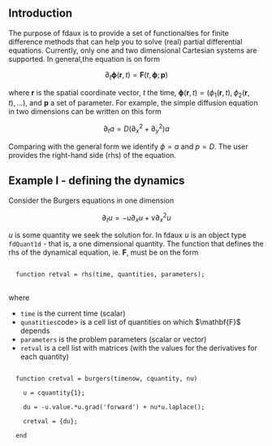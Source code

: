 <h2>Introduction</h2>

The purpose of fdaux is to provide a set of functionalties for finite difference methods that can help you to solve (real) partial differential equations. Currently, only one and two dimensional Cartesian systems are supported. 
In general,the equation is on form  

$$
  \partial_t \boldsymbol{\phi}(\mathbf{r},t) = \mathbf{F}(t,\boldsymbol{\phi}; \mathbf{p}) 
$$

where $\mathbf{r}$ is the spatial coordinate vector, $t$ the time, $\boldsymbol{\phi}(\mathbf{r},t) = (\phi_1(\mathbf{r},t) , \phi_2(\mathbf{r},t) , \ldots)$, and $\mathbf{p}$ a set of parameter. For example, the simple diffusion equation 
in two dimensions can be written on this form

$$
\partial_t a = D \left( \partial_x^2 + \partial^2_y\right) a  
$$

Comparing with the general form we identify $\phi=a$ and $p=D$. The user provides the right-hand side (rhs) of the equation.  

<h2>Example I - defining the dynamics </h2>
Consider the Burgers equations in one dimension

$$
\partial_t u = -u\partial_xu + \nu \partial_x^2 u 
$$

$u$ is some quantity we seek the solution for. In fdaux $u$ is an object type <code>fdQuant1d</code> - that is, a one dimensional quantity. The function that defines the rhs of the dynamical equation, ie. $\mathbf{F}$, must be on the form 

<pre>
<code>
  function retval = rhs(time, quantities, parameters);
</code>
</pre>
where 
<ul>
  <li><code>time</code> is the current time (scalar)</li>
  <li><code>qunatities</code>code> is a cell list of quantities on which $\mathbf{F}$ depends </li>
  <li><code>parameters</code> is the problem parameters (scalar or vector)</li>
  <li><code>retval</code> is a cell list with matrices (with the values for the derivatives for each quantity)</li>
</ul>

<pre>
<code>
  function cretval = burgers(timenow, cquantity, nu)
  
    u = cquantity{1};
    
    du = -u.value.*u.grad('forward') + nu*u.laplace();
    
    cretval = {du};
  
  end  
</code>
</pre>
